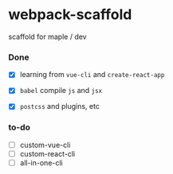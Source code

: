 # webpack-scaffold
scaffold for maple / dev

### Done

- [x] learning from `vue-cli` and `create-react-app`

- [x] `babel` compile `js` and `jsx`

- [x] `postcss` and plugins, etc

### to-do

- [ ] custom-vue-cli
- [ ] custom-react-cli
- [ ] all-in-one-cli